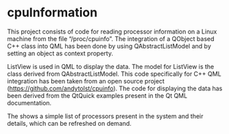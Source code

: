 # cpuInformation
This project consists of code for reading processor information on a Linux machine from the file “/proc/cpuinfo”. The integration of a QObject based C++ class into QML has been done by using QAbstractListModel and by setting an object as context property.

ListView is used in QML to display the data. The model for ListView is the class derived from QAbstractListModel.  This code specifically for C++ QML integration has been taken from an open source project (https://github.com/andytolst/cpuinfo). The code for displaying the data has been derived from the QtQuick examples present in the Qt QML documentation.

The shows a simple list of processors present in the system and their details, which can be refreshed on demand.
